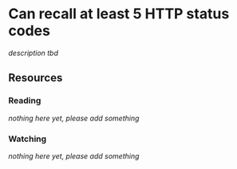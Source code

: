 # Can recall at least 5 HTTP status codes
_description tbd_
## Resources
### Reading
_nothing here yet, please add something_
### Watching
_nothing here yet, please add something_
